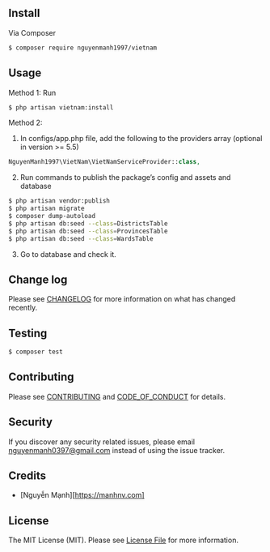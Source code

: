 ## Install

Via Composer

``` bash
$ composer require nguyenmanh1997/vietnam
```

## Usage

Method 1: Run

``` bash
$ php artisan vietnam:install
```

Method 2:

1. In configs/app.php file, add the following to the providers array (optional in version >= 5.5)
``` php
NguyenManh1997\VietNam\VietNamServiceProvider::class,
```


2. Run commands to publish the package’s config and assets and database
``` bash
$ php artisan vendor:publish
$ php artisan migrate
$ composer dump-autoload
$ php artisan db:seed --class=DistrictsTable
$ php artisan db:seed --class=ProvincesTable
$ php artisan db:seed --class=WardsTable
```

3. Go to  database and check it. 


## Change log

Please see [CHANGELOG](CHANGELOG.md) for more information on what has changed recently.

## Testing

``` bash
$ composer test
```

## Contributing

Please see [CONTRIBUTING](CONTRIBUTING.md) and [CODE_OF_CONDUCT](CODE_OF_CONDUCT.md) for details.

## Security

If you discover any security related issues, please email nguyenmanh0397@gmail.com instead of using the issue tracker.

## Credits

- [Nguyễn Mạnh][https://manhnv.com]

## License

The MIT License (MIT). Please see [License File](LICENSE.md) for more information.
